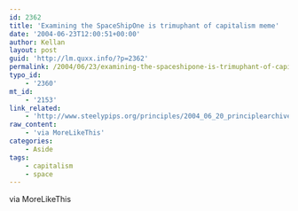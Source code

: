 ```yaml
---
id: 2362
title: 'Examining the SpaceShipOne is trimuphant of capitalism meme'
date: '2004-06-23T12:00:51+00:00'
author: Kellan
layout: post
guid: 'http://lm.quxx.info/?p=2362'
permalink: /2004/06/23/examining-the-spaceshipone-is-trimuphant-of-capitalism-meme/
typo_id:
    - '2360'
mt_id:
    - '2153'
link_related:
    - 'http://www.steelypips.org/principles/2004_06_20_principlearchive.php?show_id=108793803916667264#108793803916667264'
raw_content:
    - 'via MoreLikeThis'
categories:
    - Aside
tags:
    - capitalism
    - space
---
```


via MoreLikeThis